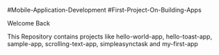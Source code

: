 #Mobile-Application-Development
#First-Project-On-Building-Apps

Welcome Back

This Repository contains projects like hello-world-app, hello-toast-app, sample-app, scrolling-text-app, simpleasynctask and my-first-app
